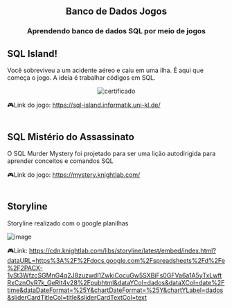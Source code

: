 <h2 align="center"> Banco de Dados Jogos </h2>
<h3 align="center"> Aprendendo banco de dados SQL por meio de jogos </h3>

## SQL Island!

Você sobreviveu a um acidente aéreo e caiu em uma ilha. É aqui que começa o jogo. 
A ideia é trabalhar códigos em SQL. 
<div align="center">
  
![certificado](https://user-images.githubusercontent.com/110692074/203088784-fe1aec39-389f-4bde-a1bb-d6239c8d7246.png)
  
</div>

🎮Link do jogo: https://sql-island.informatik.uni-kl.de/
<br><br>

## SQL Mistério do Assassinato

O SQL Murder Mystery foi projetado para ser uma lição autodirigida para aprender conceitos e comandos SQL

🎮Link do jogo: https://mystery.knightlab.com/
<br><br>

## Storyline 
Storyline realizado com o google planilhas

![image](https://user-images.githubusercontent.com/110692074/203218472-12ba4392-c778-4d6e-86cf-49384080f7ff.png)


🎮Link: [https://cdn.knightlab.com/libs/storyline/latest/embed/index.html?dataURL=https%3A%2F%2Fdocs.google.com%2Fspreadsheets%2Fd%2Fe%2F2PACX-1vSt3WfzcSGMnG4q2J8zuzwdl1ZwkiCocuGw5SXBjFs0GFVa6a1A5yTxLwftRxCznOyR7k_GeRIt4v28%2Fpubhtml&dataYCol=dados&dataXCol=date%2Ftime&dataDateFormat=%25Y&chartDateFormat=%25Y&chartYLabel=dados&sliderCardTitleCol=title&sliderCardTextCol=text
](https://mystery.knightlab.com/)
